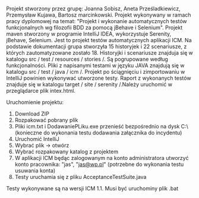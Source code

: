 Projekt stworzony przez grupę: Joanna Sobisz, Aneta Prześladkiewicz, Przemysław Kujawa, Bartosz marcinkowski.
Projekt wykonywany w ramach pracy dyplomowej na temat: "Projekt i wykonanie automatycznych testów funkcjonalnych wg filozofii BDD za pomocą jBehave i Selenium".
Projekt maven stworzony w programie IntelliJ IDEA, wykorzystuje Serenity, jBehave, Selenium.
Jest to projekt testów automatycznych aplikacji ICM.
Na podstawie dokumentacji grupa stworzyła 15 historyjek i 22 scenariusze, z których zautomatyzowane zostało 18.
Historyjki i scenariusze znajduja się w katalogu  src / test / resources / stories /. Są pogrupowane według funkcjonalności.
Pliki z napisanymi testami w języku JAVA znajdują się w katalogu  src / test / java / icm /.
Projekt po ściągnięciu i zimportowaniu w IntelliJ powinien wykonywać utworzone testy.
Raport z wykonanych testów znajduje się w katalogu  target / site / serenity /.Należy uruchomić w przeglądarce plik intex.html.

Uruchomienie projektu:
1. Download ZIP
2. Rozpakować pobrany plik
3. Pliki icm.txt i DodawaniePLiku.exe przenieść bezpośrednio na dysk C:\ (konieczne do wykonania testu dodawania załącznika do incydentu)
4. Uruchomić IntelliJ
5. Wybrać plik -> otwórz
6. Wybrać rozpakowany katalog z projektem
7. W aplikacji ICM będąc zalogowanym na konto administratora utworzyć konto pracownika: "jas", "jas@wp.pl" (potrzebne do wykonania testu usuwania konta)
8. Testy uruchamia się z pliku AcceptanceTestSuite.java

Testy wykonywane są na wersji ICM 1.1. Musi być uruchominy plik .bat
